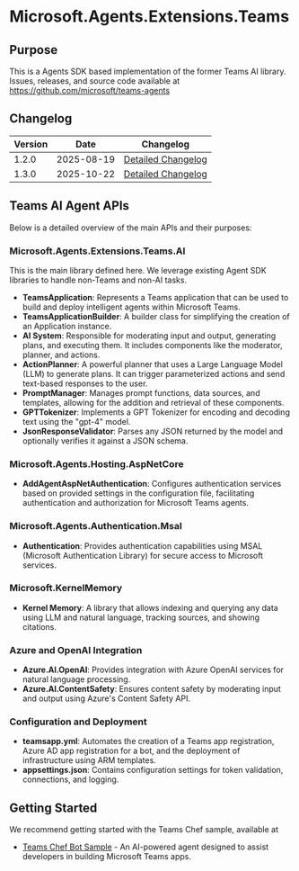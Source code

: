 # Microsoft.Agents.Extensions.Teams

## Purpose

This is a Agents SDK based implementation of the former Teams AI library.
Issues, releases, and source code available at https://github.com/microsoft/teams-agents

## Changelog
| Version | Date | Changelog |
|------|----|------------|
| 1.2.0 | 2025-08-19 | [Detailed Changelog](https://github.com/microsoft/Agents-for-net/releases/tag/v1.2.0) |
| 1.3.0 | 2025-10-22 | [Detailed Changelog](https://github.com/microsoft/Agents-for-net/blob/main/changelog.md) |

## Teams AI Agent APIs

Below is a detailed overview of the main APIs and their purposes:

### Microsoft.Agents.Extensions.Teams.AI
This is the main library defined here. We leverage existing Agent SDK libraries to handle non-Teams and non-AI tasks.

- **TeamsApplication**: Represents a Teams application that can be used to build and deploy intelligent agents within Microsoft Teams.
- **TeamsApplicationBuilder**: A builder class for simplifying the creation of an Application instance.
- **AI System**: Responsible for moderating input and output, generating plans, and executing them. It includes components like the moderator, planner, and actions.
- **ActionPlanner**: A powerful planner that uses a Large Language Model (LLM) to generate plans. It can trigger parameterized actions and send text-based responses to the user.
- **PromptManager**: Manages prompt functions, data sources, and templates, allowing for the addition and retrieval of these components.
- **GPTTokenizer**: Implements a GPT Tokenizer for encoding and decoding text using the "gpt-4" model.
- **JsonResponseValidator**: Parses any JSON returned by the model and optionally verifies it against a JSON schema.

### Microsoft.Agents.Hosting.AspNetCore

- **AddAgentAspNetAuthentication**: Configures authentication services based on provided settings in the configuration file, facilitating authentication and authorization for Microsoft Teams agents.

### Microsoft.Agents.Authentication.Msal

- **Authentication**: Provides authentication capabilities using MSAL (Microsoft Authentication Library) for secure access to Microsoft services.

### Microsoft.KernelMemory

- **Kernel Memory**: A library that allows indexing and querying any data using LLM and natural language, tracking sources, and showing citations.

### Azure and OpenAI Integration

- **Azure.AI.OpenAI**: Provides integration with Azure OpenAI services for natural language processing.
- **Azure.AI.ContentSafety**: Ensures content safety by moderating input and output using Azure's Content Safety API.

### Configuration and Deployment

- **teamsapp.yml**: Automates the creation of a Teams app registration, Azure AD app registration for a bot, and the deployment of infrastructure using ARM templates.
- **appsettings.json**: Contains configuration settings for token validation, connections, and logging.

## Getting Started
We recommend getting started with the Teams Chef sample, available at
- [Teams Chef Bot Sample](./samples/04.ai.a.teamsChefBot) - An AI-powered agent designed to assist developers in building Microsoft Teams apps.